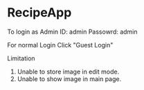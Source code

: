 # RecipeApp

To login as Admin
ID: admin
Passowrd: admin

For normal Login
Click "Guest Login"

Limitation
1. Unable to store image in edit mode.
2. Unable to show image in main page.